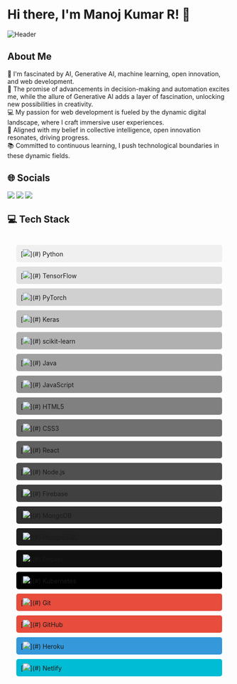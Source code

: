# Hi there, I'm Manoj Kumar R! 👋

![Header](https://img.com/header_image.jpg)

## About Me

🧠 I'm fascinated by AI, Generative AI, machine learning, open innovation, and web development.  
🤖 The promise of advancements in decision-making and automation excites me, while the allure of Generative AI adds a layer of fascination, unlocking new possibilities in creativity.  
💻 My passion for web development is fueled by the dynamic digital landscape, where I craft immersive user experiences.  
🚀 Aligned with my belief in collective intelligence, open innovation resonates, driving progress.  
📚 Committed to continuous learning, I push technological boundaries in these dynamic fields.

## 🌐 Socials

[<img src="https://img.icons8.com/color/48/000000/instagram-new.png"/>](https://www.instagram.com/your_instagram)
[<img src="https://img.icons8.com/color/48/000000/linkedin.png"/>](https://www.linkedin.com/in/your_linkedin)
[<img src="https://img.icons8.com/color/48/000000/twitter--v1.png"/>](https://www.twitter.com/your_twitter)

## 💻 Tech Stack

<div style="padding: 20px; border-radius: 10px;">

<!-- Python -->
<div style="background-color: #f0f0f0; padding: 10px; border-radius: 5px; margin-bottom: 10px;">
    [<img src="https://img.icons8.com/color/48/000000/python.png"/>](#) Python
</div>

<!-- TensorFlow -->
<div style="background-color: #e0e0e0; padding: 10px; border-radius: 5px; margin-bottom: 10px;">
    [<img src="https://img.icons8.com/color/48/000000/tensorflow.png"/>](#) TensorFlow
</div>

<!-- PyTorch -->
<div style="background-color: #d0d0d0; padding: 10px; border-radius: 5px; margin-bottom: 10px;">
    [<img src="https://img.icons8.com/color/48/000000/pytorch.png"/>](#) PyTorch
</div>

<!-- Keras -->
<div style="background-color: #c0c0c0; padding: 10px; border-radius: 5px; margin-bottom: 10px;">
    [<img src="https://img.icons8.com/color/48/000000/keras.png"/>](#) Keras
</div>

<!-- scikit-learn -->
<div style="background-color: #b0b0b0; padding: 10px; border-radius: 5px; margin-bottom: 10px;">
    [<img src="https://img.icons8.com/color/48/000000/scikit-learn.png"/>](#) scikit-learn
</div>

<!-- Java -->
<div style="background-color: #a0a0a0; padding: 10px; border-radius: 5px; margin-bottom: 10px;">
    [<img src="https://img.icons8.com/color/48/000000/java-coffee-cup-logo.png"/>](#) Java
</div>

<!-- JavaScript -->
<div style="background-color: #909090; padding: 10px; border-radius: 5px; margin-bottom: 10px;">
    [<img src="https://img.icons8.com/color/48/000000/javascript.png"/>](#) JavaScript
</div>

<!-- HTML5 -->
<div style="background-color: #808080; padding: 10px; border-radius: 5px; margin-bottom: 10px;">
    [<img src="https://img.icons8.com/color/48/000000/html-5.png"/>](#) HTML5
</div>

<!-- CSS3 -->
<div style="background-color: #707070; padding: 10px; border-radius: 5px; margin-bottom: 10px;">
    [<img src="https://img.icons8.com/color/48/000000/css3.png"/>](#) CSS3
</div>

<!-- React -->
<div style="background-color: #606060; padding: 10px; border-radius: 5px; margin-bottom: 10px;">
    [<img src="https://img.icons8.com/color/48/000000/react-native.png"/>](#) React
</div>

<!-- Node.js -->
<div style="background-color: #505050; padding: 10px; border-radius: 5px; margin-bottom: 10px;">
    [<img src="https://img.icons8.com/color/48/000000/nodejs.png"/>](#) Node.js
</div>

<!-- Firebase -->
<div style="background-color: #404040; padding: 10px; border-radius: 5px; margin-bottom: 10px;">
    [<img src="https://img.icons8.com/color/48/000000/firebase.png"/>](#) Firebase
</div>

<!-- MongoDB -->
<div style="background-color: #303030; padding: 10px; border-radius: 5px; margin-bottom: 10px;">
    [<img src="https://img.icons8.com/color/48/000000/mongodb.png"/>](#) MongoDB
</div>

<!-- PostgreSQL -->
<div style="background-color: #202020; padding: 10px; border-radius: 5px; margin-bottom: 10px;">
    [<img src="https://img.icons8.com/color/48/000000/postgresql.png"/>](#) PostgreSQL
</div>

<!-- Docker -->
<div style="background-color: #101010; padding: 10px; border-radius: 5px; margin-bottom: 10px;">
    [<img src="https://img.icons8.com/color/48/000000/docker.png"/>](#) Docker
</div>

<!-- Kubernetes -->
<div style="background-color: #000000; padding: 10px; border-radius: 5px; margin-bottom: 10px;">
    [<img src="https://img.icons8.com/color/48/000000/kubernetes.png"/>](#) Kubernetes
</div>

<!-- Git -->
<div style="background-color: #e74c3c; padding: 10px; border-radius: 5px; margin-bottom: 10px;">
    [<img src="https://img.icons8.com/color/48/000000/git.png"/>](#) Git
</div>

<!-- GitHub -->
<div style="background-color: #e74c3c; padding: 10px; border-radius: 5px; margin-bottom: 10px;">
    [<img src="https://img.icons8.com/color/48/000000/github.png"/>](#) GitHub
</div>

<!-- Heroku -->
<div style="background-color: #3498db; padding: 10px; border-radius: 5px; margin-bottom: 10px;">
    [<img src="https://img.icons8.com/color/48/000000/heroku.png"/>](#) Heroku
</div>

<!-- Netlify -->
<div style="background-color: #00bcd4; padding: 10px; border-radius: 5px; margin-bottom: 10px;">
    [<img src="https://img.icons8.com/color/48/000000/netlify.png"/>](#) Netlify
</div>

</div>
